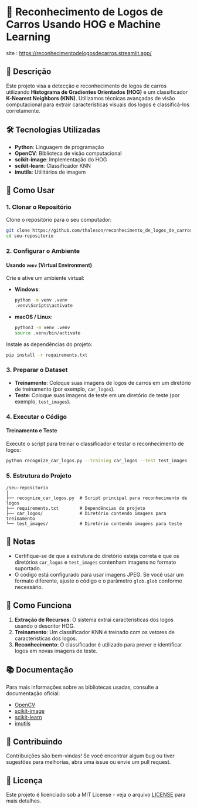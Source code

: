 # 🚗 **Reconhecimento de Logos de Carros Usando HOG e Machine Learning**

site : https://reconhecimentodelogosdecarros.streamlit.app/

## 📜 Descrição

Este projeto visa a detecção e reconhecimento de logos de carros utilizando **Histograma de Gradientes Orientados (HOG)** e um classificador **K-Nearest Neighbors (KNN)**. Utilizamos técnicas avançadas de visão computacional para extrair características visuais dos logos e classificá-los corretamente.

## 🛠️ Tecnologias Utilizadas

- **Python**: Linguagem de programação
- **OpenCV**: Biblioteca de visão computacional
- **scikit-image**: Implementação do HOG
- **scikit-learn**: Classificador KNN
- **imutils**: Utilitários de imagem

## 🚀 Como Usar

### 1. Clonar o Repositório

Clone o repositório para o seu computador:

```bash
git clone https://github.com/thaleson/reconhecimento_de_logos_de_carros
cd seu-repositorio
```

### 2. Configurar o Ambiente

#### Usando `venv` (Virtual Environment)

Crie e ative um ambiente virtual:

- **Windows**:
    ```bash
    python -m venv .venv
    .venv\Scripts\activate
    ```

- **macOS / Linux**:
    ```bash
    python3 -m venv .venv
    source .venv/bin/activate
    ```

Instale as dependências do projeto:

```bash
pip install -r requirements.txt
```

### 3. Preparar o Dataset

- **Treinamento**: Coloque suas imagens de logos de carros em um diretório de treinamento (por exemplo, `car_logos`).
- **Teste**: Coloque suas imagens de teste em um diretório de teste (por exemplo, `test_images`).

### 4. Executar o Código

#### Treinamento e Teste

Execute o script para treinar o classificador e testar o reconhecimento de logos:

```bash
python recognize_car_logos.py --training car_logos --test test_images
```

### 5. Estrutura do Projeto

```
/seu-repositorio
│
├── recognize_car_logos.py  # Script principal para reconhecimento de logos
├── requirements.txt        # Dependências do projeto
├── car_logos/              # Diretório contendo imagens para treinamento
└── test_images/            # Diretório contendo imagens para teste
```

## 📝 Notas

- Certifique-se de que a estrutura do diretório esteja correta e que os diretórios `car_logos` e `test_images` contenham imagens no formato suportado.
- O código está configurado para usar imagens JPEG. Se você usar um formato diferente, ajuste o código e o parâmetro `glob.glob` conforme necessário.

## 🔧 Como Funciona

1. **Extração de Recursos**: O sistema extrai características dos logos usando o descritor HOG.
2. **Treinamento**: Um classificador KNN é treinado com os vetores de características dos logos.
3. **Reconhecimento**: O classificador é utilizado para prever e identificar logos em novas imagens de teste.

## 📚 Documentação

Para mais informações sobre as bibliotecas usadas, consulte a documentação oficial:
- [OpenCV](https://docs.opencv.org/)
- [scikit-image](https://scikit-image.org/docs/)
- [scikit-learn](https://scikit-learn.org/stable/documentation.html)
- [imutils](https://github.com/jrosebr1/imutils)

## 🤝 Contribuindo

Contribuições são bem-vindas! Se você encontrar algum bug ou tiver sugestões para melhorias, abra uma issue ou envie um pull request.

## 📝 Licença

Este projeto é licenciado sob a MIT License - veja o arquivo [LICENSE](LICENSE) para mais detalhes.

